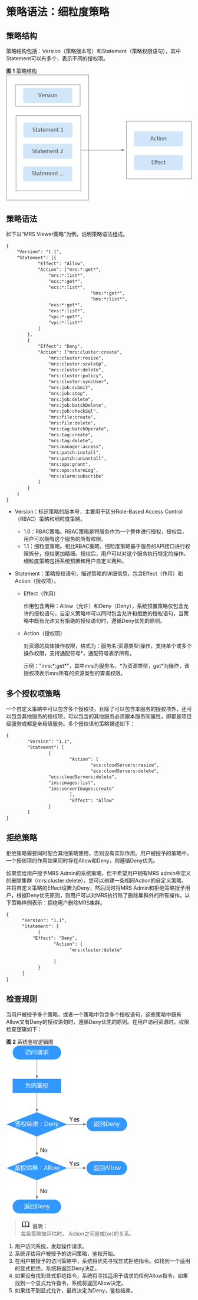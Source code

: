 # 策略语法：细粒度策略<a name="ZH-CN_TOPIC_0173178466"></a>

## 策略结构<a name="section0415178184714"></a>

策略结构包括：Version（策略版本号）和Statement（策略权限语句），其中Statement可以有多个，表示不同的授权项。

**图 1**  策略结构<a name="f77554e0c1b514151957a17ff9f6027db"></a>  
![](figures/策略结构.png "策略结构")

## 策略语法<a name="section1268114214814"></a>

如下以“MRS Viewer策略”为例，说明策略语法组成。

```
{
	"Version": "1.1",
	"Statement": [{
			"Effect": "Allow",
			"Action": ["mrs:*:get*",
				"mrs:*:list*",
				"ecs:*:get*",
				"ecs:*:list*",
                                "bms:*:get*",
                                "bms:*:list*",
				"evs:*:get*",
				"evs:*:list*",
				"vpc:*:get*",
				"vpc:*:list*"
			]
		},
		{
			"Effect": "Deny",
			"Action": ["mrs:cluster:create",
				"mrs:cluster:resize",
				"mrs:cluster:scaleUp",
				"mrs:cluster:delete",
				"mrs:cluster:policy",
				"mrs:cluster:syncUser",
				"mrs:job:submit",
				"mrs:job:stop",
				"mrs:job:delete",
				"mrs:job:batchDelete",
				"mrs:job:checkSql",
				"mrs:file:create",
				"mrs:file:delete",
				"mrs:tag:batchOperate",
				"mrs:tag:create",
				"mrs:tag:delete",
				"mrs:manager:access",
				"mrs:patch:install",
				"mrs:patch:uninstall",
				"mrs:ops:grant",
				"mrs:ops:shareLog",
				"mrs:alarm:subscribe"
			]
		}
	]
}
```

-   Version：标识策略的版本号，主要用于区分Role-Based Access Control（RBAC）策略和细粒度策略。
    -   1.0：RBAC策略。RBAC策略是将服务作为一个整体进行授权，授权后，用户可以拥有这个服务的所有权限。
    -   1.1：细粒度策略。相比RBAC策略，细粒度策略基于服务的API接口进行权限拆分，授权更加精细。授权后，用户可以对这个服务执行特定的操作。细粒度策略包括系统预置和用户自定义两种。

-   Statement：策略授权语句，描述策略的详细信息，包含Effect（作用）和Action（授权项）。
    -   Effect（作用）

        作用包含两种：Allow（允许）和Deny（Deny），系统预置策略仅包含允许的授权语句，自定义策略中可以同时包含允许和拒绝的授权语句，当策略中既有允许又有拒绝的授权语句时，遵循Deny优先的原则。

    -   Action（授权项）

        对资源的具体操作权限，格式为：服务名:资源类型:操作，支持单个或多个操作权限，支持通配符号\*，通配符号表示所有。

        示例："mrs:\*:get\*"，其中mrs为服务名，\*为资源类型，get\*为操作，该授权项表示mrs所有的资源类型的查询权限。



## 多个授权项策略<a name="sef9219581ba84bb2a6950cb39b7078ad"></a>

一个自定义策略中可以包含多个授权项，且除了可以包含本服务的授权项外，还可以包含其他服务的授权项，可以包含的其他服务必须跟本服务同属性，即都是项目级服务或都是全局级服务。多个授权语句策略描述如下：

```
{
        "Version": "1.1",
        "Statement": [
                {
                        "Action": [
                                "ecs:cloudServers:resize",
                                "ecs:cloudServers:delete",
				"ecs:cloudServers:delete",
				"ims:images:list",
				"ims:serverImages:create"
                        ],
                        "Effect": "Allow"
                }
        ]
}
```

## 拒绝策略<a name="section16921539535"></a>

拒绝策略需要同时配合其他策略使用，否则没有实际作用。用户被授予的策略中，一个授权项的作用如果同时存在Allow和Deny，则遵循Deny优先。

如果您给用户授予MRS Admin的系统策略，但不希望用户拥有MRS admin中定义的删除集群（mrs:cluster:delete），您可以创建一条相同Action的自定义策略，并将自定义策略的Effect设置为Deny，然后同时将MRS Admin和拒绝策略授予用户，根据Deny优先原则，则用户可以对MRS执行除了删除集群外的所有操作。以下策略样例表示：拒绝用户删除MRS集群。

```
{
      "Version": "1.1",
      "Statement": [
            {
		  "Effect": "Deny",
                  "Action": [
                        "mrs:cluster:delete"

                  ]
            }
      ]
}
```

## 检查规则<a name="section13471134455114"></a>

当用户被授予多个策略，或者一个策略中包含多个授权语句，这些策略中既有Allow又有Deny的授权语句时，遵循Deny优先的原则。在用户访问资源时，权限检查逻辑如下：

**图 2**  系统鉴权逻辑图<a name="fe317733842df4b7a8b43ca79a1655242"></a>  
![](figures/系统鉴权逻辑图.png "系统鉴权逻辑图")

>![](public_sys-resources/icon-note.gif) **说明：**   
>每条策略做评估时， Action之间是或\(or\)的关系。  

1.  用户访问系统，发起操作请求。
2.  系统评估用户被授予的访问策略，鉴权开始。
3.  在用户被授予的访问策略中，系统将优先寻找显式拒绝指令。如找到一个适用的显式拒绝，系统将返回Deny决定。
4.  如果没有找到显式拒绝指令，系统将寻找适用于请求的任何Allow指令。如果找到一个显式允许指令，系统将返回Allow决定。
5.  如果找不到显式允许，最终决定为Deny，鉴权结束。

